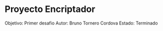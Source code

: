 <h1> Proyecto Encriptador </h1>

Objetivo: Primer desafio
Autor: Bruno Tornero Cordova
Estado: Terminado
